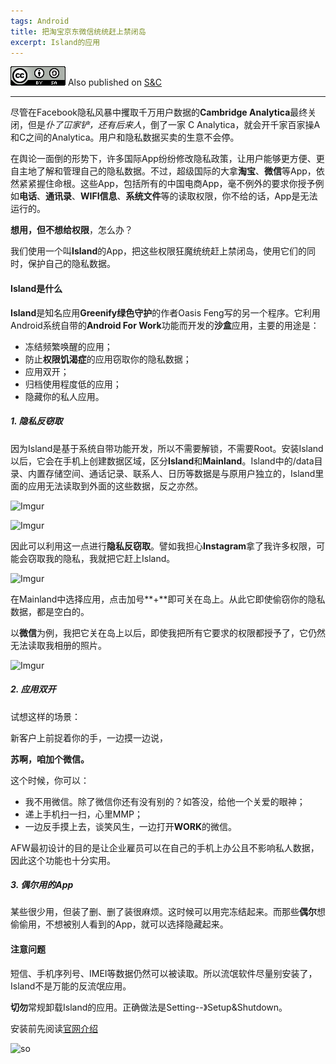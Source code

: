 ```yaml
---
tags: Android
title: 把淘宝京东微信统统赶上禁闭岛
excerpt: Island的应用
---
```



![cc](/public/cc.png) Also published on [S&C](https://soandcandy.us)

----



尽管在Facebook隐私风暴中攫取千万用户数据的**Cambridge Analytica**最终关闭，但是*仆了冚家铲，还有后来人*，倒了一家 C Analytica，就会开千家百家操A和C之间的Analytica。用户和隐私数据买卖的生意不会停。


在舆论一面倒的形势下，许多国际App纷纷修改隐私政策，让用户能够更方便、更自主地了解和管理自己的隐私数据。不过，超级国际的大拿**淘宝**、**微信**等App，依然紧紧握住命根。这些App，包括所有的中国电商App，毫不例外的要求你授予例如**电话**、**通讯录**、**WIFI信息**、**系统文件**等的读取权限，你不给的话，App是无法运行的。


**想用，但不想给权限**，怎么办？

我们使用一个叫**Island**的App，把这些权限狂魔统统赶上禁闭岛，使用它们的同时，保护自己的隐私数据。


#### Island是什么 ####

**Island**是知名应用**Greenify绿色守护**的作者Oasis Feng写的另一个程序。它利用Android系统自带的**Android For Work**功能而开发的**沙盒**应用，主要的用途是：

- 冻结频繁唤醒的应用；
- 防止**权限饥渴症**的应用窃取你的隐私数据；
- 应用双开；
- 归档使用程度低的应用；
- 隐藏你的私人应用。


##### 1. 隐私反窃取 #####

因为Island是基于系统自带功能开发，所以不需要解锁，不需要Root。安装Island以后，它会在手机上创建数据区域，区分**Island**和**Mainland**。Island中的\/data目录、内置存储空间、通话记录、联系人、日历等数据是与原用户独立的，Island里面的应用无法读取到外面的这些数据，反之亦然。

![Imgur](https://i.imgur.com/2RXkPfh.png)

![Imgur](https://i.imgur.com/GVjF9zb.png)

因此可以利用这一点进行**隐私反窃取**。譬如我担心**Instagram**拿了我许多权限，可能会窃取我的隐私，我就把它赶上Island。

![Imgur](https://i.imgur.com/J4YSQLV.png)

在Mainland中选择应用，点击加号**+**即可关在岛上。从此它即使偷窃你的隐私数据，都是空白的。

以**微信**为例，我把它关在岛上以后，即使我把所有它要求的权限都授予了，它仍然无法读取我相册的照片。

![Imgur](https://i.imgur.com/K8IGKQP.png)


##### 2. 应用双开 #####

试想这样的场景：

新客户上前捉着你的手，一边摸一边说，

**苏啊，咱加个微信。**


这个时候，你可以：

- 我不用微信。除了微信你还有没有别的？如答没，给他一个关爱的眼神；
- 递上手机扫一扫，心里MMP；
- 一边反手摸上去，谈笑风生，一边打开**WORK**的微信。


AFW最初设计的目的是让企业雇员可以在自己的手机上办公且不影响私人数据，因此这个功能也十分实用。


##### 3. 偶尔用的App #####

某些很少用，但装了删、删了装很麻烦。这时候可以用完冻结起来。而那些**偶尔**想偷偷用，不想被别人看到的App，就可以选择隐藏起来。


#### 注意问题 ####

短信、手机序列号、IMEI等数据仍然可以被读取。所以流氓软件尽量别安装了，Island不是万能的反流氓应用。

**切勿**常规卸载Island的应用。正确做法是Setting--》Setup&Shutdown。

安装前先阅读[官网介绍](https://oasisfeng.github.io/island/)

![so](/public/favicon.ico)
